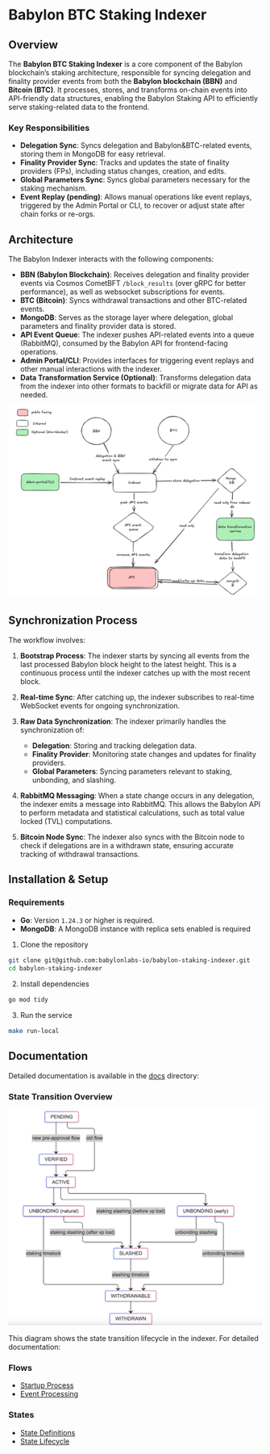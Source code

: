 # Babylon BTC Staking Indexer

## Overview

The **Babylon BTC Staking Indexer** is a core component of the 
Babylon blockchain’s staking architecture, responsible for syncing delegation 
and finality provider events from both the **Babylon blockchain (BBN)** and 
**Bitcoin (BTC)**. It processes, stores, and transforms on-chain events into 
API-friendly data structures, enabling the Babylon Staking API to efficiently 
serve staking-related data to the frontend.

### Key Responsibilities

- **Delegation Sync**: Syncs delegation and Babylon&BTC-related events, storing them in 
MongoDB for easy retrieval.
- **Finality Provider Sync**: Tracks and updates the state of finality providers
 (FPs), including status changes, creation, and edits.
- **Global Parameters Sync**: Syncs global parameters necessary for the staking 
mechanism.
- **Event Replay (pending)**: Allows manual operations like event replays, triggered by 
the Admin Portal or CLI, to recover or adjust state after chain forks or re-orgs.

## Architecture

The Babylon Indexer interacts with the following components:

- **BBN (Babylon Blockchain)**: Receives delegation and finality provider events
 via Cosmos CometBFT `/block_results` (over gRPC for better performance), as well
 as websocket subscriptions for events.
- **BTC (Bitcoin)**: Syncs withdrawal transactions and other BTC-related events.
- **MongoDB**: Serves as the storage layer where delegation, global parameters 
and finality provider data is stored.
- **API Event Queue**: The indexer pushes API-related events into a queue 
(RabbitMQ), consumed by the Babylon API for frontend-facing operations.
- **Admin Portal/CLI**: Provides interfaces for triggering event replays and 
other manual interactions with the indexer.
- **Data Transformation Service (Optional)**: Transforms delegation data from 
the indexer into other formats to backfill or migrate data for API as needed.

![Architecture Diagram](./docs/images/diagram.jpg)

## Synchronization Process

The workflow involves:

1. **Bootstrap Process**: The indexer starts by syncing all events from the 
last processed Babylon block height to the latest height. 
This is a continuous process until the indexer catches up with the most recent block.
2. **Real-time Sync**: After catching up, the indexer subscribes to 
real-time WebSocket events for ongoing synchronization.
3. **Raw Data Synchronization**: The indexer primarily handles the 
synchronization of:
   - **Delegation**: Storing and tracking delegation data.
   - **Finality Provider**: Monitoring state changes and updates for 
   finality providers.
   - **Global Parameters**: Syncing parameters relevant to staking, unbonding, 
   and slashing.

4. **RabbitMQ Messaging**: When a state change occurs in any delegation, 
the indexer emits a message into RabbitMQ. This allows the Babylon API to 
perform metadata and statistical calculations, such as total value locked (TVL) 
computations.
5. **Bitcoin Node Sync**: The indexer also syncs with the Bitcoin node to 
check if delegations are in a withdrawn state, ensuring accurate tracking of 
withdrawal transactions.

## Installation & Setup

### Requirements

- **Go**: Version `1.24.3` or higher is required.
- **MongoDB**: A MongoDB instance with replica sets enabled is required

1. Clone the repository

```bash
git clone git@github.com:babylonlabs-io/babylon-staking-indexer.git
cd babylon-staking-indexer
```

2. Install dependencies

```bash
go mod tidy
```

3. Run the service

```bash
make run-local
```


## Documentation

Detailed documentation is available in the [docs](./docs) directory:

### State Transition Overview
![State Transition Diagram](./docs/images/state-transition.png)

This diagram shows the state transition lifecycle in the indexer. For detailed documentation:

### Flows
- [Startup Process](./docs/flows/startup.md)
- [Event Processing](./docs/flows/event-processing.md)

### States
- [State Definitions](./docs/states/overview.md)
- [State Lifecycle](./docs/states/lifecycle.md)